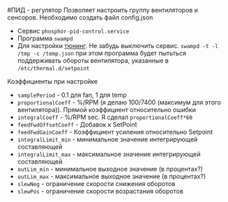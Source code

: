 #ПИД - регулятор
Позволяет настроить группу вентиляторов и сенсоров. Необходимо создать файл config.json
* Сервис `phosphor-pid-control.service`
* Программа `swampd`
* Для настройки [тюнинг](https://github.com/openbmc/phosphor-pid-control/blob/master/tuning.md). Не забудь выключить сервис. `swampd -t -l /tmp -c /temp.json` при этом программа будет пытьться поддерживать обороты вентилятора, указанные в `/etc/thermal.d/setpoint`


Коэффициенты при настройке
* `samplePeriod` - 0.1 для fan, 1 для temp
* `proportionalCoeff` - %/RPM (я делаю 100/7400 (максимум для этого вентилятора)). Прямой коэффициент относительно ошибки
* `integralCoeff` - %/RPM sec. Я сделал `proportionalCoeff*60`
* `feedFwdOffsetCoeff` - Добавок к SetPoint
* `feedFwdGainCoeff` - Коэффициент усиления относительно Setpoint
* `integralLimit_min` - минимальное значение интегрирующей составляющей
* `integralLimit_max` - максимальное значение интегрирующей составляющей
* `outLim_min` - минимальное выходное значение (в процентах?)
* `outLim_max` - максимальное выходное значение (в процентах?)
* `slewNeg` - ограничение скорости снижения оборотов
* `slewPos` - ограничение скорости возрастания оборотов
